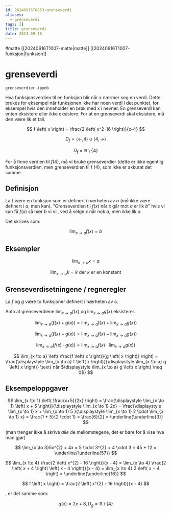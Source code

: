 ```yaml
---
id: 20240916T0853-grenseverdi
aliases:
  - grenseverdi
tags: []
title: grenseverdi
date: 2024-09-16
---
```


#matte [[20240616T1007-matte|matte]] [[20240616T1007-funksjon|funksjon]]

# grenseverdi

`grenseverdier.ipynb`

Hva funksjonsverdien til en funksjon blir når x nærmer seg en verdi. Dette brukes for eksempel når funksjonen ikke har noen verdi i det punktet, for eksempel hvis den inneholder en brøk med x i nevner. En grenseverdi kan enten eksistere eller ikke eksistere. For at en grenseverdi skal eksistere, må den være lik et tall.

$$
f \left( x \right) = \frac{2 \left( x^2-16 \right)}{x-4}
$$

$$
D_{f} = \left\langle \leftarrow, 4 \right\rangle \cup \left\langle 4, \to \right\rangle
$$

$$
D_{f} = \mathbb{R} \setminus \left\{ 4 \right\}
$$

For å finne verdien til $f \left( 4 \right)$, må vi bruke grenseverdier (dette er ikke egentlig funksjonsverdien, men grenseverdien til f $\left( 4 \right)$, som ikke er akkurat det samme.

## Definisjon

La $f$ være en funksjon som er definert i nærheten av $a$ (_må_ ikke være definert i $a$, men kan).
"Grenseverdien til $f \left( x \right)$ når $x$ går mot $a$ er lik $b$" hvis vi kan få $f \left( x \right)$ så nær $b$ vi vil, ved å velge $x$ når nok $a$, men ikke lik $a$.

Det skrives som:

$$
\lim_{x \to a} f \left( x \right) = b
$$

## Eksempler

$$
\lim_{x \to a} x = a
$$

$$
\lim_{x \to a} k = k \text{ der $k$ er en konstant}
$$

## Grenseverdisetningene / regneregler

La $f$ og $g$ være to funksjoner definert i nærheten av a.

Anta at grenseverdiene $\displaystyle \lim_{x \to a} f \left( x \right)$ og $\displaystyle \lim_{x \to a} g \left( x \right)$ eksisterer.

$$
\lim_{x \to a} \left( f \left( x \right) + g \left( x \right) \right) = \lim_{x \to a} f \left( x \right) + \lim_{x \to a} g \left( x \right))
$$

$$
\lim_{x \to a} \left( f \left( x \right) - g \left( x \right) \right) = \lim_{x \to a} f \left( x \right) - \lim_{x \to a} g \left( x \right))
$$

$$
\lim_{x \to a} \left( f \left( x \right) \cdot g \left( x \right) \right) = \lim_{x \to a} f \left( x \right) \cdot \lim_{x \to a} g \left( x \right))
$$

$$
\lim_{x \to a} \left( \frac{f \left( x \right)}{g \left( x \right)} \right) = \frac{\displaystyle \lim_{x \to a} f \left( x \right)}{\displaystyle \lim_{x \to a} g \left( x \right)} \text{ når $\displaystyle \lim_{x \to a} g \left( x \right) \neq 0$}
$$

## Eksempeloppgaver

$$
\lim_{x \to 1} \left( \frac{x+5}{2x} \right) = \frac{\displaystyle \lim_{x \to 1} \left( x + 5 \right)}{\displaystyle \lim_{x \to 1} 2x} = \frac{\displaystyle \lim_{x \to 1} x + \lim_{x \to 1} 5 }{\displaystyle \lim_{x \to 1} 2 \cdot \lim_{x \to 1} x} = \frac{1 + 5}{2 \cdot 1} = \frac{6}{2} = \underline{\underline{3}}
$$

(man trenger ikke å skrive _alle_ de mellomstegene, det er bare for å vise hva man gjør)

$$
\lim_{x \to 3}5x^{2} + 4x = 5 \cdot 3^{2} + 4 \cdot 3 = 45 + 12 = \underline{\underline{57}}
$$

$$
\lim_{x \to 4} \frac{2 \left( x^{2} - 16 \right)}{x - 4} = \lim_{x \to 4} \frac{2 \left( x + 4 \right) \left( x - 4 \right)}{x - 4} = \lim_{x \to 4} 2 \left( x + 4 \right) = \underline{\underline{16}}
$$

$$
f \left( x \right) = \frac{2 \left( x^{2} - 16 \right)}{x - 4}
$$

, er det samme som:

$$
g \left( x \right) = 2x + 8, D_{g} = \mathbb{R} \setminus \left\{ 4 \right\}
$$
